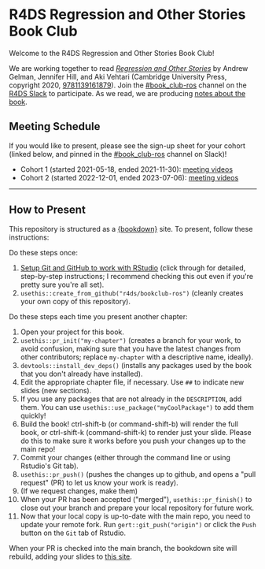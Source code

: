 # R4DS Regression and Other Stories Book Club

Welcome to the R4DS Regression and Other Stories Book Club!

We are working together to read [_Regression and Other Stories_](https://avehtari.github.io/ROS-Examples/) by Andrew Gelman, Jennifer Hill, and Aki Vehtari (Cambridge University Press, copyright 2020, [9781139161879](https://doi.org/10.1017/9781139161879)).
Join the [#book_club-ros](https://rfordatascience.slack.com/archives/C01V8RJ4J0M) channel on the [R4DS Slack](https://r4ds.io/join) to participate.
As we read, we are producing [notes about the book](https://r4ds.io/ros).

## Meeting Schedule

If you would like to present, please see the sign-up sheet for your cohort (linked below, and pinned in the [#book_club-ros](https://rfordatascience.slack.com/archives/C01V8RJ4J0M) channel on Slack)!

- Cohort 1 (started 2021-05-18, ended 2021-11-30): [meeting videos](https://www.youtube.com/playlist?list=PL3x6DOfs2NGi-qV3hhy95RxEtChyX6we3)
- Cohort 2 (started 2022-12-01, ended 2023-07-06): [meeting videos](https://www.youtube.com/playlist?list=PL3x6DOfs2NGj4QAT3bvOaDICzyeN7k8tF)

<hr>


## How to Present

This repository is structured as a [{bookdown}](https://CRAN.R-project.org/package=bookdown) site.
To present, follow these instructions:

Do these steps once:

1. [Setup Git and GitHub to work with RStudio](https://github.com/r4ds/bookclub-setup) (click through for detailed, step-by-step instructions; I recommend checking this out even if you're pretty sure you're all set).
2. `usethis::create_from_github("r4ds/bookclub-ros")` (cleanly creates your own copy of this repository).

Do these steps each time you present another chapter:

1. Open your project for this book.
2. `usethis::pr_init("my-chapter")` (creates a branch for your work, to avoid confusion, making sure that you have the latest changes from other contributors; replace `my-chapter` with a descriptive name, ideally).
3. `devtools::install_dev_deps()` (installs any packages used by the book that you don't already have installed).
4. Edit the appropriate chapter file, if necessary. Use `##` to indicate new slides (new sections).
5. If you use any packages that are not already in the `DESCRIPTION`, add them. You can use `usethis::use_package("myCoolPackage")` to add them quickly!
6. Build the book! ctrl-shift-b (or command-shift-b) will render the full book, or ctrl-shift-k (command-shift-k) to render just your slide. Please do this to make sure it works before you push your changes up to the main repo!
7. Commit your changes (either through the command line or using Rstudio's Git tab).
8. `usethis::pr_push()` (pushes the changes up to github, and opens a "pull request" (PR) to let us know your work is ready).
9. (If we request changes, make them)
10. When your PR has been accepted ("merged"), `usethis::pr_finish()` to close out your branch and prepare your local repository for future work.
11. Now that your local copy is up-to-date with the main repo, you need to update your remote fork. Run `gert::git_push("origin")` or click the `Push` button on the `Git` tab of Rstudio.

When your PR is checked into the main branch, the bookdown site will rebuild, adding your slides to [this site](https://r4ds.io/ros).
